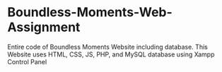 # Boundless-Moments-Web-Assignment
Entire code of Boundless Moments Website including database. This Website uses HTML, CSS, JS, PHP, and MySQL database using Xampp Control Panel
